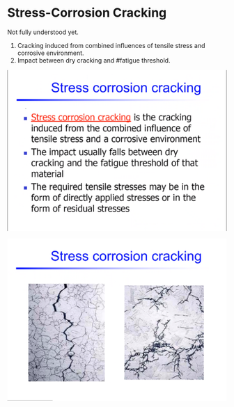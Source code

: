 # Stress-Corrosion Cracking

Not fully understood yet.
1. Cracking induced from combined influences of tensile stress and corrosive environment.
2. Impact between dry cracking and #fatigue threshold.

![](../../../attachments/engr-743-001-damage-and-fracture/./stress_corrosion_cracking_210423_123142_EST.png)

![](../../../attachments/engr-743-001-damage-and-fracture/./stress_corrosion_cracking_SEM_210423_123320_EST.png)